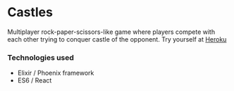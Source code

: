 # Castles

Multiplayer rock-paper-scissors-like game where players compete with each other trying to conquer castle of the opponent.
Try yourself at [Heroku](https://secret-oasis-72243.herokuapp.com/)

### Technologies used
* Elixir / Phoenix framework
* ES6 / React
